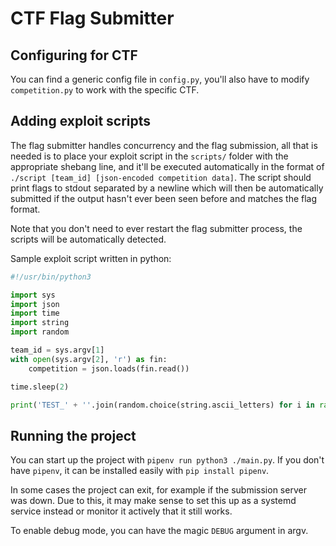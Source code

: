 # CTF Flag Submitter

## Configuring for CTF

You can find a generic config file in `config.py`, you'll also have to modify `competition.py` to work with the specific CTF.

## Adding exploit scripts

The flag submitter handles concurrency and the flag submission, all that is needed is to place your exploit script in the `scripts/` folder with the appropriate shebang line, and it'll be executed automatically in the format of `./script [team_id] [json-encoded competition data]`. The script should print flags to stdout separated by a newline which will then be automatically submitted if the output hasn't ever been seen before and matches the flag format.

Note that you don't need to ever restart the flag submitter process, the scripts will be automatically detected.

Sample exploit script written in python:
```py
#!/usr/bin/python3

import sys
import json
import time
import string
import random

team_id = sys.argv[1]
with open(sys.argv[2], 'r') as fin:
    competition = json.loads(fin.read())

time.sleep(2)

print('TEST_' + ''.join(random.choice(string.ascii_letters) for i in range(32)))
```

## Running the project

You can start up the project with `pipenv run python3 ./main.py`. If you don't have `pipenv`, it can be installed easily with `pip install pipenv`.

In some cases the project can exit, for example if the submission server was down. Due to this, it may make sense to set this up as a systemd service instead or monitor it actively that it still works.

To enable debug mode, you can have the magic `DEBUG` argument in argv.